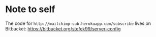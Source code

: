 Note to self
=======

The code for ```http://mailchimp-sub.herokuapp.com/subscribe``` lives on Bitbucket: 
https://bitbucket.org/stefek99/server-config
